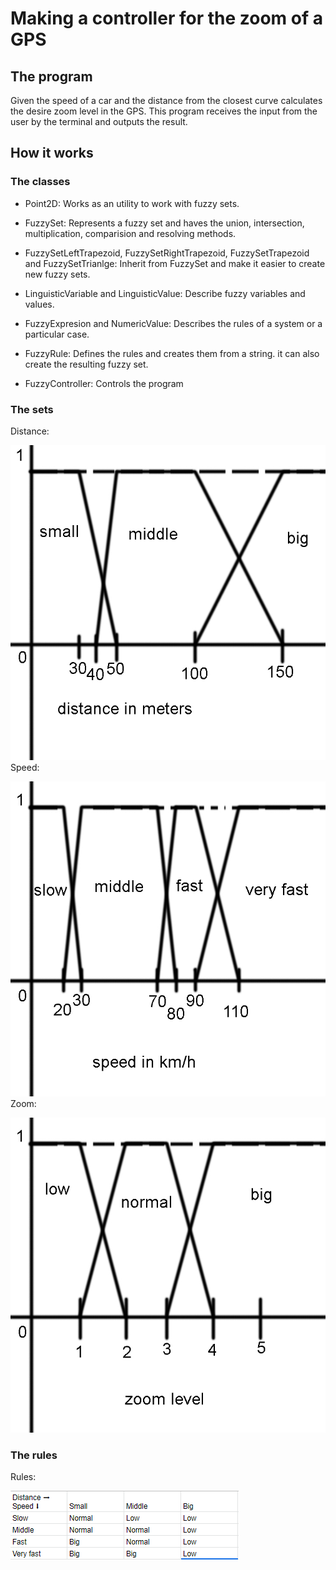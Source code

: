 # Making a controller for the zoom of a GPS

## The program

Given the speed of a car and the distance from the closest curve calculates the desire zoom level in the GPS. This program receives the input from the user by the terminal and outputs the result.

## How it works

### The classes

- Point2D: Works as an utility to work with fuzzy sets.

- FuzzySet: Represents a fuzzy set and haves the union, intersection, multiplication, comparision and resolving methods.

- FuzzySetLeftTrapezoid, FuzzySetRightTrapezoid, FuzzySetTrapezoid and FuzzySetTrianlge: Inherit from FuzzySet and make it easier to create new fuzzy sets.

- LinguisticVariable and LinguisticValue: Describe fuzzy variables and values.

- FuzzyExpresion and NumericValue: Describes the rules of a system or a particular case.

- FuzzyRule: Defines the rules and creates them from a string. it can also create the resulting fuzzy set.

- FuzzyController: Controls the program

### The sets

Distance:

![distance diagram](./docs/distance-fuzzy-set.jpg)
Speed:

![speed diagram](./docs/speed-fuzzy-set.jpg)
Zoom:

![zoom diagram](./docs/zoom-fuzzy-set.jpg)

### The rules

Rules:

![rules diagram](./docs/results.png)





